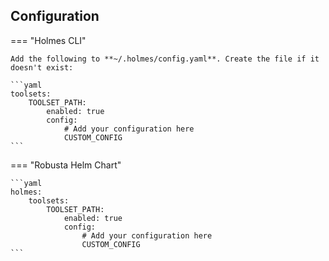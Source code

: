 ## Configuration

=== "Holmes CLI"

    Add the following to **~/.holmes/config.yaml**. Create the file if it doesn't exist:

    ```yaml
    toolsets:
        TOOLSET_PATH:
            enabled: true
            config:
                # Add your configuration here
                CUSTOM_CONFIG
    ```

=== "Robusta Helm Chart"

    ```yaml
    holmes:
        toolsets:
            TOOLSET_PATH:
                enabled: true
                config:
                    # Add your configuration here
                    CUSTOM_CONFIG
    ```
